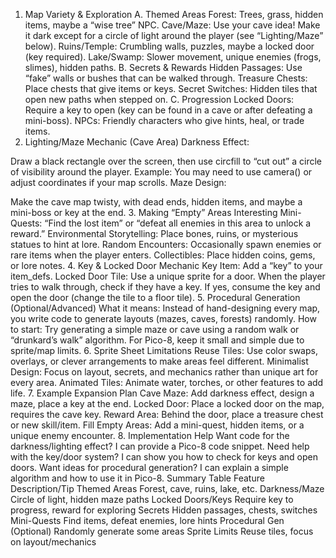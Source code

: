 1. Map Variety & Exploration
A. Themed Areas
Forest: Trees, grass, hidden items, maybe a “wise tree” NPC.
Cave/Maze: Use your cave idea! Make it dark except for a circle of light around the player (see “Lighting/Maze” below).
Ruins/Temple: Crumbling walls, puzzles, maybe a locked door (key required).
Lake/Swamp: Slower movement, unique enemies (frogs, slimes), hidden paths.
B. Secrets & Rewards
Hidden Passages: Use “fake” walls or bushes that can be walked through.
Treasure Chests: Place chests that give items or keys.
Secret Switches: Hidden tiles that open new paths when stepped on.
C. Progression
Locked Doors: Require a key to open (key can be found in a cave or after defeating a mini-boss).
NPCs: Friendly characters who give hints, heal, or trade items.
2. Lighting/Maze Mechanic (Cave Area)
Darkness Effect:

Draw a black rectangle over the screen, then use circfill to “cut out” a circle of visibility around the player.
Example:
You may need to use camera() or adjust coordinates if your map scrolls.
Maze Design:

Make the cave map twisty, with dead ends, hidden items, and maybe a mini-boss or key at the end.
3. Making “Empty” Areas Interesting
Mini-Quests:
“Find the lost item” or “defeat all enemies in this area to unlock a reward.”
Environmental Storytelling:
Place bones, ruins, or mysterious statues to hint at lore.
Random Encounters:
Occasionally spawn enemies or rare items when the player enters.
Collectibles:
Place hidden coins, gems, or lore notes.
4. Key & Locked Door Mechanic
Key Item:
Add a “key” to your item_defs.
Locked Door Tile:
Use a unique sprite for a door. When the player tries to walk through, check if they have a key.
If yes, consume the key and open the door (change the tile to a floor tile).
5. Procedural Generation (Optional/Advanced)
What it means:
Instead of hand-designing every map, you write code to generate layouts (mazes, caves, forests) randomly.
How to start:
Try generating a simple maze or cave using a random walk or “drunkard’s walk” algorithm.
For Pico-8, keep it small and simple due to sprite/map limits.
6. Sprite Sheet Limitations
Reuse Tiles:
Use color swaps, overlays, or clever arrangements to make areas feel different.
Minimalist Design:
Focus on layout, secrets, and mechanics rather than unique art for every area.
Animated Tiles:
Animate water, torches, or other features to add life.
7. Example Expansion Plan
Cave Maze:
Add darkness effect, design a maze, place a key at the end.
Locked Door:
Place a locked door on the map, requires the cave key.
Reward Area:
Behind the door, place a treasure chest or new skill/item.
Fill Empty Areas:
Add a mini-quest, hidden items, or a unique enemy encounter.
8. Implementation Help
Want code for the darkness/lighting effect?
I can provide a Pico-8 code snippet.
Need help with the key/door system?
I can show you how to check for keys and open doors.
Want ideas for procedural generation?
I can explain a simple algorithm and how to use it in Pico-8.
Summary Table
Feature	Description/Tip
Themed Areas	Forest, cave, ruins, lake, etc.
Darkness/Maze	Circle of light, hidden maze paths
Locked Doors/Keys	Require key to progress, reward for exploring
Secrets	Hidden passages, chests, switches
Mini-Quests	Find items, defeat enemies, lore hints
Procedural Gen	(Optional) Randomly generate some areas
Sprite Limits	Reuse tiles, focus on layout/mechanics